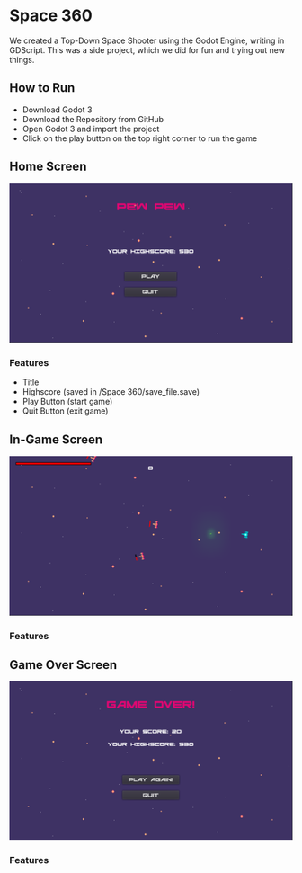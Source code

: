 # Space 360

We created a Top-Down Space Shooter using the Godot Engine, writing in GDScript.
This was a side project, which we did for fun and trying out new things.

## How to Run
- Download Godot 3
- Download the Repository from GitHub
- Open Godot 3 and import the project
- Click on the play button on the top right corner to run the game

## Home Screen
![Game Over](Space%20360/Game%20Over%20Screenshot.png)
### Features
- Title
- Highscore (saved in /Space 360/save_file.save)
- Play Button (start game)
- Quit Button (exit game)

## In-Game Screen
![Game Over](Space%20360/Gameplay%20Screenshot.png)
### Features

## Game Over Screen
![Game Over](Space%20360/Homescreen%20Screenshot.png)
### Features
